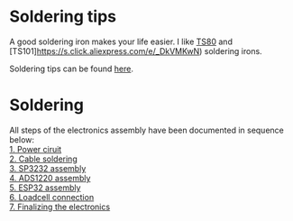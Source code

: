 # Soldering tips

A good soldering iron makes your life easier. I like [TS80](https://s.click.aliexpress.com/e/_DkivtvJ) and [TS101]https://s.click.aliexpress.com/e/_DkVMKwN) soldering irons. 

Soldering tips can be found [here](https://www.youtube.com/watch?v=DfC5FBsud7o).



# Soldering
All steps of the electronics assembly have been documented in sequence below: <br>
[1. Power ciruit](1-PowerCircuit) <br>
[2. Cable soldering](2-Wiring) <br>
[3. SP3232 assembly](3-SP3232) <br>
[4. ADS1220 assembly](4-ADS1220) <br>
[5. ESP32 assembly](5-ESP32) <br>
[6. Loadcell connection](6-Loadcell) <br>
[7. Finalizing the electronics](7-Connection) <br>







